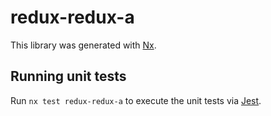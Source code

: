 # redux-redux-a

This library was generated with [Nx](https://nx.dev).

## Running unit tests

Run `nx test redux-redux-a` to execute the unit tests via [Jest](https://jestjs.io).
